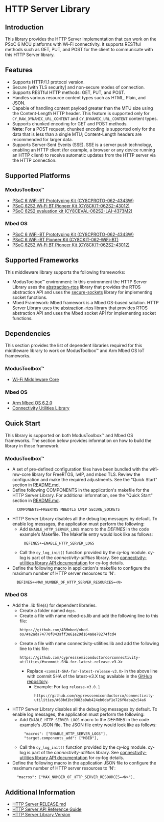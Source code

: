 # HTTP Server Library

## Introduction
This library provides the HTTP Server implementation that can work on the PSoC 6 MCU platforms with Wi-Fi connectivity. 
It supports RESTful methods such as GET, PUT, and POST for the client to communicate with this HTTP Server library.
 
## Features
* Supports HTTP/1.1 protocol version.
* Secure [with TLS security] and non-secure modes of connection.
* Supports RESTful HTTP methods: GET, PUT, and POST.
* Handles various resource content types such as HTML, Plain, and JSON.
* Capable of handling content payload greater than the MTU size using the Content-Length HTTP header. This feature is supported only for `CY_RAW_DYNAMIC_URL_CONTENT` and `CY_DYNAMIC_URL_CONTENT` content types.
* Supports chunked encoding for GET and POST methods.   
  **Note:** For a POST request, chunked encoding is supported only for the data that is less than a single MTU; Content-Length headers are recommended for larger data.
* Supports Server-Sent Events (SSE). SSE is a server push technology, enabling an HTTP client (for example, a browser or any device running an HTTP client) to receive automatic updates from the HTTP server via the HTTP connection.

## Supported Platforms

### ModusToolbox&trade;
* [PSoC 6 WiFi-BT Prototyping Kit (CY8CPROTO-062-4343W)](https://www.cypress.com/documentation/development-kitsboards/psoc-6-wi-fi-bt-prototyping-kit-cy8cproto-062-4343w)
* [PSoC 62S2 Wi-Fi BT Pioneer Kit (CY8CKIT-062S2-43012)](https://www.cypress.com/documentation/development-kitsboards/psoc-62s2-wi-fi-bt-pioneer-kit-cy8ckit-062s2-43012)
* [PSoC 62S2 evaluation kit (CY8CEVAL-062S2-LAI-4373M2)](https://www.cypress.com/documentation/development-kitsboards/psoc-62s2-evaluation-kit-cy8ceval-062s2)

### Mbed OS
* [PSoC 6 WiFi-BT Prototyping Kit (CY8CPROTO-062-4343W)](https://www.cypress.com/documentation/development-kitsboards/psoc-6-wi-fi-bt-prototyping-kit-cy8cproto-062-4343w)
* [PSoC 6 WiFi-BT Pioneer Kit (CY8CKIT-062-WiFi-BT)](https://www.cypress.com/documentation/development-kitsboards/psoc-6-wifi-bt-pioneer-kit-cy8ckit-062-wifi-bt)
* [PSoC 62S2 Wi-Fi BT Pioneer Kit (CY8CKIT-062S2-43012)](https://www.cypress.com/documentation/development-kitsboards/psoc-62s2-wi-fi-bt-pioneer-kit-cy8ckit-062s2-43012)

## Supported Frameworks
This middleware library supports the following frameworks:
* ModusToolbox&trade; environment: In this environment the HTTP Server Library uses the [abstraction-rtos](https://github.com/cypresssemiconductorco/abstraction-rtos) library that provides the RTOS abstraction API and uses the [secure-sockets](https://github.com/cypresssemiconductorco/secure-sockets) library for implementing socket functions.
* Mbed Framework: Mbed framework is a Mbed OS-based solution. HTTP Server Library uses the [abstraction-rtos](https://github.com/cypresssemiconductorco/abstraction-rtos) library that provides RTOS abstraction API and uses the Mbed socket API for implementing socket functions.

## Dependencies
This section provides the list of dependent libraries required for this middleware library to work on ModusToolbox&trade; and Arm Mbed OS IoT frameworks.

### ModusToolbox&trade;
  * [Wi-Fi Middleware Core](https://github.com/cypresssemiconductorco/wifi-mw-core)

### Mbed OS
  * [Arm Mbed OS 6.2.0](https://os.mbed.com/mbed-os/releases)
  * [Connectivity Utilities Library](https://github.com/cypresssemiconductorco/connectivity-utilities/releases/tag/latest-v3.X)

## Quick Start
This library is supported on both ModusToolbox&trade; and Mbed OS frameworks. The section below provides information on how to build the library in those framework.

### ModusToolbox&trade;
- A set of pre-defined configuration files have been bundled with the wifi-mw-core library for FreeRTOS, lwIP, and mbed TLS. Review the configuration and make the required adjustments. See the "Quick Start" section in [README.md](https://github.com/cypresssemiconductorco/wifi-mw-core/blob/master/README.md).
- Define following COMPONENTS in the application's makefile for the HTTP Server Library. For additional information, see the "Quick Start" section in [README.md](https://github.com/cypresssemiconductorco/wifi-mw-core/blob/master/README.md).
  ```
    COMPONENTS=FREERTOS MBEDTLS LWIP SECURE_SOCKETS
  ```
- HTTP Server Library disables all the debug log messages by default. To enable log messages, the application must perform the following:   
  - Add `ENABLE_HTTP_SERVER_LOGS` macro to the *DEFINES* in the code example's Makefile. The Makefile entry would look like as follows:
     ```
       DEFINES+=ENABLE_HTTP_SERVER_LOGS
     ```
  - Call the `cy_log_init()` function provided by the *cy-log* module. cy-log is part of the *connectivity-utilities* library. See [connectivity-utilities library API documentation](https://cypresssemiconductorco.github.io/connectivity-utilities/api_reference_manual/html/group__logging__utils.html) for cy-log details. 
- Define the following macro in application's makefile to configure the maximum number of HTTP server resources to 'N':
  ```
    DEFINES+=MAX_NUMBER_OF_HTTP_SERVER_RESOURCES=<N>
  ```

### Mbed OS
- Add the .lib file(s) for dependent libraries.
  - Create a folder named `deps`.
  - Create a file with name mbed-os.lib and add the following line to this file:
    ```
    https://github.com/ARMmbed/mbed-os/#a2ada74770f043aff3e61e29d164a8e78274fcd4
    ```
  - Create a file with name connectivity-utilities.lib and add the following line to this file:
    ```
    https://github.com/cypresssemiconductorco/connectivity-utilities/#<commit-SHA-for-latest-release-v3.X>
    ```
    - Replace `<commit-SHA-for-latest-release-v3.X>` in the above line with commit SHA of the latest-v3.X tag available in the [GitHub repository](https://github.com/cypresssemiconductorco/connectivity-utilities/releases/tag/latest-v3.X).
      -  Example: For tag `release-v3.0.1`
         ```
         https://github.com/cypresssemiconductorco/connectivity-utilities/#68bd1bc9883a0ab424eb6daf1e726f0aba2c54a6
         ```
- HTTP Server Library disables all the debug log messages by default. To enable log messages, the application must perform the following:   
  - Add `ENABLE_HTTP_SERVER_LOGS` macro to the *DEFINES* in the code example's JSON file. The JSON file entry would look like as follows:
     ```
       "macros": ["ENABLE_HTTP_SERVER_LOGS"],
       "target.components_add": ["MBED"],
     ```
  - Call the `cy_log_init()` function provided by the *cy-log* module. cy-log is part of the *connectivity-utilities* library. See [connectivity-utilities library API documentation](https://cypresssemiconductorco.github.io/connectivity-utilities/api_reference_manual/html/group__logging__utils.html) for cy-log details.
- Define the following macro in the application JSON file to configure the maximum number of HTTP server resources to 'N':
  ```
    "macros": ["MAX_NUMBER_OF_HTTP_SERVER_RESOURCES=<N>"],
  ```

## Additional Information
* [HTTP Server RELEASE.md](./RELEASE.md)
* [HTTP Server API Reference Guide](https://cypresssemiconductorco.github.io/http-server/api_reference_manual/html/index.html)
* [HTTP Server Library Version](./version.xml)

